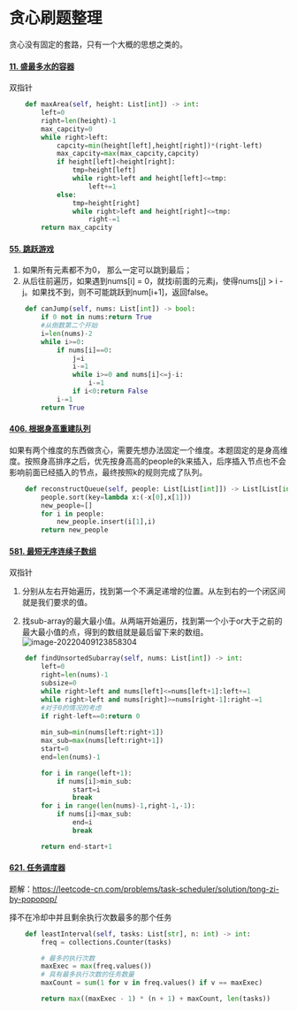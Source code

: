 # 贪心刷题整理

贪心没有固定的套路，只有一个大概的思想之类的。

#### [11. 盛最多水的容器](https://leetcode-cn.com/problems/container-with-most-water/)

双指针

```python
    def maxArea(self, height: List[int]) -> int:
        left=0
        right=len(height)-1
        max_capcity=0
        while right>left:
            capcity=min(height[left],height[right])*(right-left)
            max_capcity=max(max_capcity,capcity)
            if height[left]<height[right]:
                tmp=height[left]
                while right>left and height[left]<=tmp:
                    left+=1
            else:
                tmp=height[right]
                while right>left and height[right]<=tmp:
                    right-=1
        return max_capcity
```



#### [55. 跳跃游戏](https://leetcode-cn.com/problems/jump-game/)

1. 如果所有元素都不为0， 那么一定可以跳到最后；
2. 从后往前遍历，如果遇到nums[i] = 0，就找i前面的元素j，使得nums[j] > i - j。如果找不到，则不可能跳跃到num[i+1]，返回false。

```python
    def canJump(self, nums: List[int]) -> bool:
        if 0 not in nums:return True
        #从倒数第二个开始
        i=len(nums)-2
        while i>=0:
            if nums[i]==0:
                j=i
                i-=1
                while i>=0 and nums[i]<=j-i:
                    i-=1
                if i<0:return False
            i-=1
        return True
```

#### [406. 根据身高重建队列](https://leetcode-cn.com/problems/queue-reconstruction-by-height/)

如果有两个维度的东西做贪心，需要先想办法固定一个维度。本题固定的是身高维度。按照身高排序之后，优先按身高高的people的k来插入，后序插入节点也不会影响前面已经插入的节点，最终按照k的规则完成了队列。

```python
    def reconstructQueue(self, people: List[List[int]]) -> List[List[int]]:
        people.sort(key=lambda x:(-x[0],x[1]))
        new_people=[]
        for i in people:
            new_people.insert(i[1],i)
        return new_people
```

#### [581. 最短无序连续子数组](https://leetcode-cn.com/problems/shortest-unsorted-continuous-subarray/)

双指针

1. 分别从左右开始遍历，找到第一个不满足递增的位置。从左到右的一个闭区间就是我们要求的值。

2. 找sub-array的最大最小值。从两端开始遍历，找到第一个小于or大于之前的最大最小值的点，得到的数组就是最后留下来的数组。![image-20220409123858304](E:\internship\笔试\整理\pic\image-20220409123858304.png)

```python
    def findUnsortedSubarray(self, nums: List[int]) -> int:
        left=0
        right=len(nums)-1
        subsize=0
        while right>left and nums[left]<=nums[left+1]:left+=1
        while right>left and nums[right]>=nums[right-1]:right-=1
		#对于0的情况的考虑
        if right-left==0:return 0
        
        min_sub=min(nums[left:right+1])
        max_sub=max(nums[left:right+1])
        start=0
        end=len(nums)-1

        for i in range(left+1):
            if nums[i]>min_sub:
                start=i
                break
        for i in range(len(nums)-1,right-1,-1):
            if nums[i]<max_sub:
                end=i
                break

        return end-start+1
```

#### [621. 任务调度器](https://leetcode-cn.com/problems/task-scheduler/)

题解：https://leetcode-cn.com/problems/task-scheduler/solution/tong-zi-by-popopop/

择不在冷却中并且剩余执行次数最多的那个任务

```python
    def leastInterval(self, tasks: List[str], n: int) -> int:
        freq = collections.Counter(tasks)

        # 最多的执行次数
        maxExec = max(freq.values())
        # 具有最多执行次数的任务数量
        maxCount = sum(1 for v in freq.values() if v == maxExec)

        return max((maxExec - 1) * (n + 1) + maxCount, len(tasks))
```

